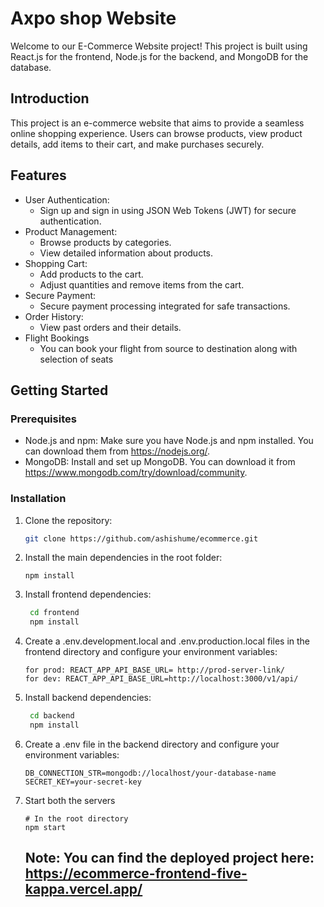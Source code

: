 # Axpo shop Website

Welcome to our E-Commerce Website project! This project is built using React.js for the frontend, Node.js for the backend, and MongoDB for the database.

## Introduction

This project is an e-commerce website that aims to provide a seamless online shopping experience. Users can browse products, view product details, add items to their cart, and make purchases securely.

## Features

- User Authentication:
  - Sign up and sign in using JSON Web Tokens (JWT) for secure authentication.
- Product Management:
  - Browse products by categories.
  - View detailed information about products.
- Shopping Cart:
  - Add products to the cart.
  - Adjust quantities and remove items from the cart.
- Secure Payment:
  - Secure payment processing integrated for safe transactions.
- Order History:
  - View past orders and their details.
- Flight Bookings
  - You can book your flight from source to destination along with selection of seats

## Getting Started

### Prerequisites

- Node.js and npm: Make sure you have Node.js and npm installed. You can download them from https://nodejs.org/.
- MongoDB: Install and set up MongoDB. You can download it from https://www.mongodb.com/try/download/community.

### Installation

1. Clone the repository:

   ```sh
   git clone https://github.com/ashishume/ecommerce.git
   ```
2. Install the main dependencies in the root folder:
  
    ```
    npm install
    ```
2. Install frontend dependencies:

   ```sh
    cd frontend
    npm install
   ```

3. Create a .env.development.local and .env.production.local files in the frontend directory and configure your environment variables:

   ```
   for prod: REACT_APP_API_BASE_URL= http://prod-server-link/
   for dev: REACT_APP_API_BASE_URL=http://localhost:3000/v1/api/
   ```

4. Install backend dependencies:

   ```sh
    cd backend
    npm install
   ```

5. Create a .env file in the backend directory and configure your environment variables:

   ```
   DB_CONNECTION_STR=mongodb://localhost/your-database-name
   SECRET_KEY=your-secret-key
   ```

6. Start both the servers 

   ```
   # In the root directory
   npm start
   ```

   ## Note: You can find the deployed project here: https://ecommerce-frontend-five-kappa.vercel.app/
